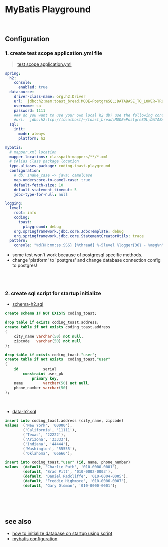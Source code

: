 # MyBatis Playground

<br>

## Configuration

### 1. create test scope application.yml file

> [test scope application.yml](src/test/resources/application.yml)

```yml
spring:
  h2:
    console:
      enabled: true
  datasource:
    driver-class-name: org.h2.Driver
    url:  jdbc:h2:mem:toast_bread;MODE=PostgreSQL;DATABASE_TO_LOWER=TRUE;DEFAULT_NULL_ORDERING=HIGH
    username: sa
    password: 1111
    ### do you want to use your own local h2 db? use the following configuration ###
    #url:  jdbc:h2:tcp://localhost/~/toast_bread;MODE=PostgreSQL;DATABASE_TO_LOWER=TRUE
  sql:
    init:
      mode: always
      platform: h2

mybatis:
  # mapper.xml location
  mapper-locations: classpath:mappers/**/*.xml
  # @Alias Class package location
  type-aliases-package: coding.toast.playground
  configuration:
    # db: snake_case => java: camelCase
    map-underscore-to-camel-case: true
    default-fetch-size: 10
    default-statement-timeout: 5
    jdbc-type-for-null: null

logging:
  level:
    root: info
    coding:
      toast:
        playground: debug
    org.springframework.jdbc.core.JdbcTemplate: debug
    org.springframework.jdbc.core.StatementCreatorUtils: trace
  pattern:
    console: "%d{HH:mm:ss.SSS} [%thread] %-5level %logger{36} - %msg%n"
```

- some test won't work because of postgresql specific methods. 
- change 'platform' to 'postgres' and change database connection config to postgres!

<br><br>

### 2. create sql script for startup initialize

- [schema-h2.sql](src/test/resources/schema-h2.sql)

```sql
create schema IF NOT EXISTS coding_toast;

drop table if exists coding_toast.address;
create table if not exists coding_toast.address
(
    city_name varchar(50) not null,
    zipcode   varchar(50) not null
);

drop table if exists coding_toast."user";
create table if not exists  coding_toast."user"
(
    id           serial
        constraint user_pk
            primary key,
    name         varchar(50) not null,
    phone_number varchar(50)
);
```

<br>

- [data-h2.sql](src/test/resources/data-h2.sql)

```sql
insert into coding_toast.address (city_name, zipcode)
values  ('New York', '00000'),
        ('California', '11111'),
        ('Texas', '22222'),
        ('Arizona', '33333'),
        ('Indiana', '44444'),
        ('Washington', '55555'),
        ('Oklahoma', '66666');

insert into coding_toast."user" (id, name, phone_number)
values  (default, 'Charlie Puth', '010-0000-0001'),
        (default, 'Brad Pitt', '010-0002-0003'),
        (default, 'Daniel Radcliffe', '010-0004-0005'),
        (default, 'Freddie Highmore', '010-0006-0007'),
        (default, 'Gary Oldman', '010-0000-0001');
```



<br><br><br>

##  see also

- [how to initialize database on startup using script](https://docs.spring.io/spring-boot/docs/current/reference/htmlsingle/#howto.data-initialization.using-basic-sql-scripts)
- [mybatis configuration](https://mybatis.org/mybatis-3/configuration.html)
